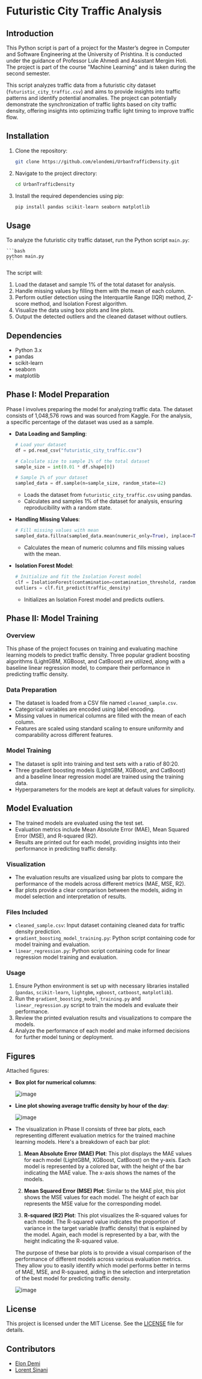 # Futuristic City Traffic Analysis

## Introduction

This Python script is part of a project for the Master’s degree in Computer and Software Engineering at the University of Prishtina. It is conducted under the guidance of Professor Lule Ahmedi and Assistant Mergim Hoti. The project is part of the course "Machine Learning" and is taken during the second semester.

This script analyzes traffic data from a futuristic city dataset (`futuristic_city_traffic.csv`) and aims to provide insights into traffic patterns and identify potential anomalies. The project can potentially demonstrate the synchronization of traffic lights based on city traffic density, offering insights into optimizing traffic light timing to improve traffic flow.

## Installation

1. Clone the repository:

    ```bash
    git clone https://github.com/elondemi/UrbanTrafficDensity.git
    ```

2. Navigate to the project directory:

    ```bash
    cd UrbanTrafficDensity
    ```

3. Install the required dependencies using pip:

    ```bash
    pip install pandas scikit-learn seaborn matplotlib
    ```

## Usage

To analyze the futuristic city traffic dataset, run the Python script `main.py`:

    ```bash
    python main.py
    ```

The script will:

1. Load the dataset and sample 1% of the total dataset for analysis.
2. Handle missing values by filling them with the mean of each column.
3. Perform outlier detection using the Interquartile Range (IQR) method, Z-score method, and Isolation Forest algorithm.
4. Visualize the data using box plots and line plots.
5. Output the detected outliers and the cleaned dataset without outliers.

## Dependencies

- Python 3.x
- pandas
- scikit-learn
- seaborn
- matplotlib

## Phase I: Model Preparation

Phase I involves preparing the model for analyzing traffic data. The dataset consists of 1,048,576 rows and was sourced from Kaggle. For the analysis, a specific percentage of the dataset was used as a sample.

- **Data Loading and Sampling**:
    ```python
    # Load your dataset
    df = pd.read_csv("futuristic_city_traffic.csv")

    # Calculate size to sample 1% of the total dataset
    sample_size = int(0.01 * df.shape[0])

    # Sample 1% of your dataset
    sampled_data = df.sample(n=sample_size, random_state=42)
    ```

    - Loads the dataset from `futuristic_city_traffic.csv` using pandas.
    - Calculates and samples 1% of the dataset for analysis, ensuring reproducibility with a random state.

- **Handling Missing Values**:
    ```python
    # Fill missing values with mean
    sampled_data.fillna(sampled_data.mean(numeric_only=True), inplace=True)
    ```

    - Calculates the mean of numeric columns and fills missing values with the mean.

- **Isolation Forest Model**:
    ```python
    # Initialize and fit the Isolation Forest model
    clf = IsolationForest(contamination=contamination_threshold, random_state=42)
    outliers = clf.fit_predict(traffic_density)
    ```

    - Initializes an Isolation Forest model and predicts outliers.

## Phase II: Model Training

### Overview
This phase of the project focuses on training and evaluating machine learning models to predict traffic density. Three popular gradient boosting algorithms (LightGBM, XGBoost, and CatBoost) are utilized, along with a baseline linear regression model, to compare their performance in predicting traffic density.

### Data Preparation
- The dataset is loaded from a CSV file named `cleaned_sample.csv`.
- Categorical variables are encoded using label encoding.
- Missing values in numerical columns are filled with the mean of each column.
- Features are scaled using standard scaling to ensure uniformity and comparability across different features.

### Model Training
- The dataset is split into training and test sets with a ratio of 80:20.
- Three gradient boosting models (LightGBM, XGBoost, and CatBoost) and a baseline linear regression model are trained using the training data.
- Hyperparameters for the models are kept at default values for simplicity.

## Model Evaluation
- The trained models are evaluated using the test set.
- Evaluation metrics include Mean Absolute Error (MAE), Mean Squared Error (MSE), and R-squared (R2).
- Results are printed out for each model, providing insights into their performance in predicting traffic density.

### Visualization
- The evaluation results are visualized using bar plots to compare the performance of the models across different metrics (MAE, MSE, R2).
- Bar plots provide a clear comparison between the models, aiding in model selection and interpretation of results.

### Files Included
- `cleaned_sample.csv`: Input dataset containing cleaned data for traffic density prediction.
- `gradient_boosting_model_training.py`: Python script containing code for model training and evaluation.
- `linear_regression.py`: Python script containing code for linear regression model training and evaluation.

### Usage
1. Ensure Python environment is set up with necessary libraries installed (`pandas`, `scikit-learn`, `lightgbm`, `xgboost`, `catboost`, `matplotlib`).
2. Run the `gradient_boosting_model_training.py` and `linear_regression.py` script to train the models and evaluate their performance.
3. Review the printed evaluation results and visualizations to compare the models.
4. Analyze the performance of each model and make informed decisions for further model tuning or deployment.


## Figures

Attached figures:

- **Box plot for numerical columns**:

    ![image](https://github.com/elondemi/UrbanTrafficDensity/assets/66006296/488d9e62-c8fe-42b7-96a7-17ee688c8e3a)

- **Line plot showing average traffic density by hour of the day**:

    ![image](https://github.com/elondemi/UrbanTrafficDensity/assets/66006296/5ace6f37-9ab9-4f14-bf24-d48720f9ddb9)

- The visualization in Phase II consists of three bar plots, each representing different evaluation metrics for the trained machine learning models. Here's a breakdown of each bar plot:

    1. **Mean Absolute Error (MAE) Plot**: This plot displays the MAE values for each model (LightGBM, XGBoost, CatBoost) on the y-axis. Each model is represented by a colored bar, with the height of the bar indicating the MAE value. The x-axis shows the names of the           models.

    2. **Mean Squared Error (MSE) Plot**: Similar to the MAE plot, this plot shows the MSE values for each model. The height of each bar represents the MSE value for the corresponding model.

    3. **R-squared (R2) Plot**: This plot visualizes the R-squared values for each model. The R-squared value indicates the proportion of variance in the target variable (traffic density) that is explained by the model. Again, each model is represented by a bar, with         the height indicating the R-squared value.

    The purpose of these bar plots is to provide a visual comparison of the performance of different models across various evaluation metrics. They allow you to easily identify which model performs better in terms of MAE, MSE, and R-squared, aiding in the selection and     interpretation of the best model for predicting traffic density.

  ![image](https://github.com/elondemi/UrbanTrafficDensity/assets/84631230/224a02c9-21c1-471d-bbdf-e73e80a38782)


## License

This project is licensed under the MIT License. See the [LICENSE](LICENSE) file for details.

## Contributors

- [Elon Demi](https://github.com/elondemi)
- [Lorent Sinani](https://github.com/lorentsinani)
